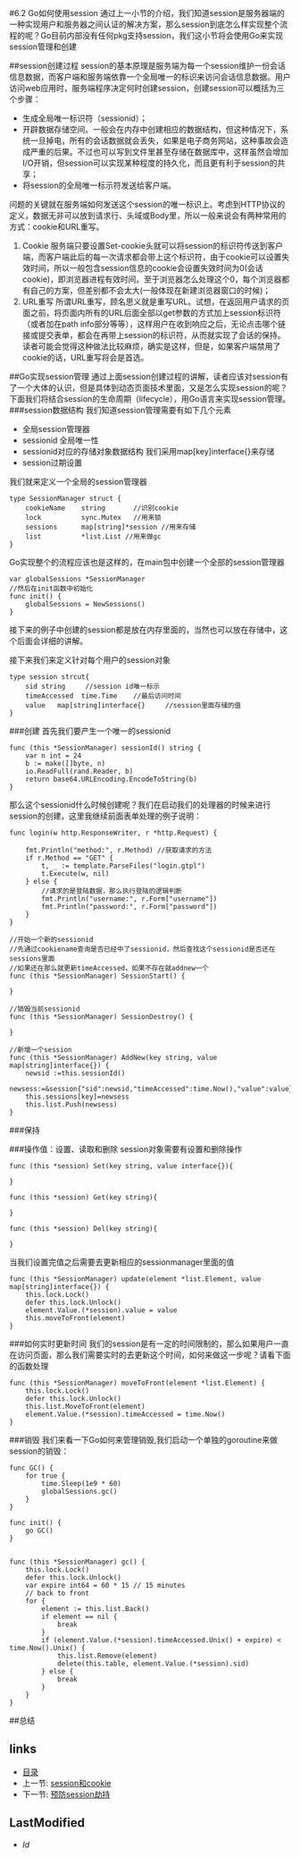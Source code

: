 #6.2 Go如何使用session
通过上一小节的介绍，我们知道session是服务器端的一种实现用户和服务器之间认证的解决方案，那么session到底怎么样实现整个流程的呢？Go目前内部没有任何pkg支持session，我们这小节将会使用Go来实现session管理和创建

##session创建过程
session的基本原理是服务端为每一个session维护一份会话信息数据，而客户端和服务端依靠一个全局唯一的标识来访问会话信息数据。用户访问web应用时，服务端程序决定何时创建session，创建session可以概括为三个步骤：

- 生成全局唯一标识符（sessionid）；
- 开辟数据存储空间。一般会在内存中创建相应的数据结构，但这种情况下，系统一旦掉电，所有的会话数据就会丢失，如果是电子商务网站，这种事故会造成严重的后果。不过也可以写到文件里甚至存储在数据库中，这样虽然会增加I/O开销，但session可以实现某种程度的持久化，而且更有利于session的共享；
- 将session的全局唯一标示符发送给客户端。

问题的关键就在服务端如何发送这个session的唯一标识上。考虑到HTTP协议的定义，数据无非可以放到请求行、头域或Body里，所以一般来说会有两种常用的方式：cookie和URL重写。

1. Cookie
服务端只要设置Set-cookie头就可以将session的标识符传送到客户端，而客户端此后的每一次请求都会带上这个标识符，由于cookie可以设置失效时间，所以一般包含session信息的cookie会设置失效时间为0(会话cookie)，即浏览器进程有效时间。至于浏览器怎么处理这个0，每个浏览器都有自己的方案，但差别都不会太大(一般体现在新建浏览器窗口的时候)；
2. URL重写
所谓URL重写，顾名思义就是重写URL。试想，在返回用户请求的页面之前，将页面内所有的URL后面全部以get参数的方式加上session标识符（或者加在path info部分等等），这样用户在收到响应之后，无论点击哪个链接或提交表单，都会在再带上session的标识符，从而就实现了会话的保持。读者可能会觉得这种做法比较麻烦，确实是这样，但是，如果客户端禁用了cookie的话，URL重写将会是首选。

##Go实现session管理
通过上面session创建过程的讲解，读者应该对session有了一个大体的认识，但是具体到动态页面技术里面，又是怎么实现session的呢？下面我们将结合session的生命周期（lifecycle），用Go语言来实现session管理。
###session数据结构
我们知道session管理需要有如下几个元素

- 全局session管理器
- sessionid 全局唯一性
- sessionid对应的存储对象数据结构 我们采用map[key]interface{}来存储
- session过期设置

我们就来定义一个全局的session管理器

	type SessionManager struct {
		cookieName    string       //识别cookie
		lock          sync.Mutex   //用来锁
		sessions      map[string]*session //用来存储
		list 		  *list.List //用来做gc
	}

Go实现整个的流程应该也是这样的，在main包中创建一个全部的session管理器

	var globalSessions *SessionManager
	//然后在init函数中初始化
	func init() {
		globalSessions = NewSessions()
	}

接下来的例子中创建的session都是放在内存里面的，当然也可以放在存储中，这个后面会详细的讲解。

接下来我们来定义针对每个用户的session对象

	type session strcut{
		sid	string     //session id唯一标示
		timeAccessed  time.Time    //最后访问时间
		value	map[string]interface{}	   //session里面存储的值
	}

###创建
首先我们要产生一个唯一的sessionid

	func (this *SessionManager) sessionId() string {
		var n int = 24
		b := make([]byte, n)
		io.ReadFull(rand.Reader, b)
		return base64.URLEncoding.EncodeToString(b)
	}

那么这个sessionid什么时候创建呢？我们在启动我们的处理器的时候来进行session的创建，这里我继续前面表单处理的例子说明：

	func login(w http.ResponseWriter, r *http.Request) {
		
    	fmt.Println("method:", r.Method) //获取请求的方法
    	if r.Method == "GET" {
    	    t, _ := template.ParseFiles("login.gtpl")
    	    t.Execute(w, nil)
    	} else {
    	    //请求的是登陆数据，那么执行登陆的逻辑判断
    	    fmt.Println("username:", r.Form["username"])
    	    fmt.Println("password:", r.Form["password"])
    	}
	}
	
	//开始一个新的sessionid
	//先通过cookiename查询是否已经中了sessionid，然后查找这个sessionid是否还在sessions里面
	//如果还在那么就更新timeAccessed，如果不存在就addnew一个
	func (this *SessionManager) SessionStart() {
		
	}
	
	//销毁当前sessionid
	func (this *SessionManager) SessionDestroy() {
		
	}	
	
	//新增一个session
	func (this *SessionManager) AddNew(key string, value map[string]interface{}) {
		newsid :=this.sessionId()
		newsess:=&session{"sid":newsid,"timeAccessed":time.Now(),"value":value}
		this.sessions[key]=newsess
		this.list.Push(newsess)
	}

###保持


###操作值：设置、读取和删除
session对象需要有设置和删除操作

	func (this *session) Set(key string, value interface{}){
	
	}
	
	func (this *session) Get(key string){
	
	}
	
	func (this *session) Del(key string){
	
	}
	
当我们设置完值之后需要去更新相应的sessionmanager里面的值

	func (this *SessionManager) update(element *list.Element, value map[string]interface{}) {
		this.lock.Lock()
		defer this.lock.Unlock()
		element.Value.(*session).value = value
		this.moveToFront(element)
	}

###如何实时更新时间
我们的session是有一定的时间限制的，那么如果用户一直在访问页面，那么我们需要实时的去更新这个时间，如何来做这一步呢？请看下面的函数处理

	func (this *SessionManager) moveToFront(element *list.Element) {
		this.lock.Lock()
		defer this.lock.Unlock()
		this.list.MoveToFront(element)
		element.Value.(*session).timeAccessed = time.Now()
	}
	

###销毁
我们来看一下Go如何来管理销毁,我们启动一个单独的goroutine来做session的销毁：

	func GC() {
		for true {
			time.Sleep(1e9 * 60)
			globalSessions.gc()
		}
	}

	func init() {		
		go GC()
	}


	func (this *SessionManager) gc() {
		this.lock.Lock()
		defer this.lock.Unlock()
		var expire int64 = 60 * 15 // 15 minutes
		// back to front
		for {
			element := this.list.Back()
			if element == nil {
				break
			}
			if (element.Value.(*session).timeAccessed.Unix() + expire) < time.Now().Unix() {
				this.list.Remove(element)
				delete(this.table, element.Value.(*session).sid)
			} else {
				break
			}
		}
	}



##总结

## links
   * [目录](<preface.md>)
   * 上一节: [session和cookie](<6.1.md>)
   * 下一节: [预防session劫持](<6.3.md>)

## LastModified 
   * $Id$